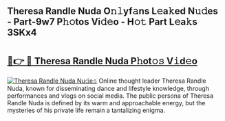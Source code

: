 ## Theresa Randle Nuda O𝚗𝚕yf𝚊ns L𝚎a𝚔ed N𝚞𝚍es - Part-9w7 P𝚑𝚘tos Vi𝚍𝚎o - H𝚘𝚝 Part L𝚎a𝚔s 3SKx4

# <h2><a href="http://kf2mml.oniu.top/?m=Theresa+Randle+Nuda">🔗👉 🔴 Theresa Randle Nuda P𝚑ot𝚘𝚜 V𝚒d𝚎o</a></h2>

[![Theresa Randle Nuda Nu𝚍e𝚜](https://i.imgur.com/0qMVB7G.gif)](http://kf2mml.oniu.top/?m=Theresa+Randle+Nuda)
Online thought leader Theresa Randle Nuda, known for disseminating dance and lifestyle knowledge, through performances and vlogs on social media. The public persona of Theresa Randle Nuda is defined by its warm and approachable energy, but the mysteries of his private life remain a tantalizing enigma.  
